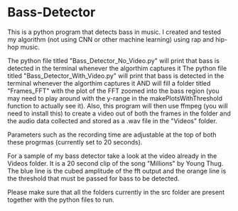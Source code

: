 # Bass-Detector
This is a python program that detects bass in music. I created and tested my algorithm (not using CNN or other machine learning) using rap and hip-hop music. 

The python file titled "Bass_Detector_No_Video.py" will print that bass is detected in the terminal whenever the algorthim captures it
The python file titled "Bass_Detector_With_Video.py" will print that bass is detected in the terminal whenever the algorthim captures it AND will fill a folder titled "Frames_FFT" with the plot of the FFT zoomed into the bass region (you may need to play around with the y-range in the makePlotsWithThreshold function to actually see it). Also, this program will then use ffmpeg (you will need to install this) to create a video out of both the frames in the folder and the audio data collected and stored as a .wav file in the "Videos" folder.

Parameters such as the recording time are adjustable at the top of both these progrmas (currently set to 20 seconds).

For a sample of my bass detector take a look at the video already in the Videos folder. It is a 20 second clip of the song "Millions" by Young Thug. The blue line is the cubed amplitude of the fft output and the orange line is the threshold that must be passed for bass to be detected.

Please make sure that all the folders currently in the src folder are present together with the python files to run.
